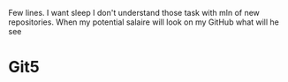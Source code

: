 Few lines. 
I want sleep I don't understand those task with mln of new repositories. When my potential salaire will look on my GitHub what will he see
# Git5
